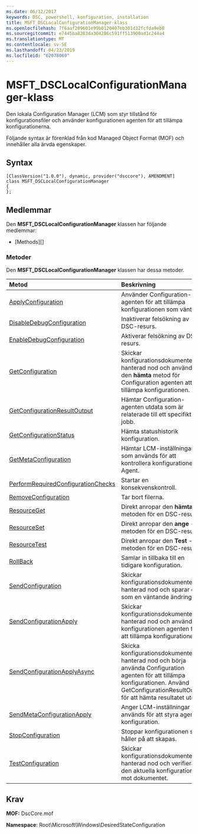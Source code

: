 ```yaml
---
ms.date: 06/12/2017
keywords: DSC, powershell, konfiguration, installation
title: MSFT_DSCLocalConfigurationManager-klass
ms.openlocfilehash: 7f6aaf209601e99b0120407eb301d32fcfda9eb8
ms.sourcegitcommit: e7445ba8203da304286c591ff513900ad1c244a4
ms.translationtype: MT
ms.contentlocale: sv-SE
ms.lasthandoff: 04/23/2019
ms.locfileid: "62078069"
---
```

# <a name="msftdsclocalconfigurationmanager-class"></a>MSFT_DSCLocalConfigurationManager-klass

Den lokala Configuration Manager (LCM) som styr tillstånd för konfigurationsfiler och använder konfigurationen agenten för att tillämpa konfigurationerna.

Följande syntax är förenklad från kod Managed Object Format (MOF) och innehåller alla ärvda egenskaper.

## <a name="syntax"></a>Syntax

```
[ClassVersion("1.0.0"), dynamic, provider("dsccore"), AMENDMENT]
class MSFT_DSCLocalConfigurationManager
{
};
```

## <a name="members"></a>Medlemmar

Den **MSFT_DSCLocalConfigurationManager** klassen har följande medlemmar:

- [Methods][]

### <a name="methods"></a>Metoder

Den **MSFT_DSCLocalConfigurationManager** klassen har dessa metoder.

|Metod |Beskrivning |
|:--- |:---|
| [ApplyConfiguration](msft-dsclocalconfigurationmanager-applyconfiguration.md)| Använder Configuration-agenten för att tillämpa konfigurationen som väntar.|
| [DisableDebugConfiguration](msft-dsclocalconfigurationmanager-disabledebugconfiguration.md)| Inaktiverar felsökning av DSC-resurs.|
| [EnableDebugConfiguration](msft-dsclocalconfigurationmanager-enabledebugconfiguration.md)| Aktiverar felsökning av DSC-resurs.|
| [GetConfiguration](msft-dsclocalconfigurationmanager-getconfiguration.md)| Skickar konfigurationsdokumentet till hanterad nod och använder den **hämta** metod för Configuration agenten att tillämpa konfigurationen.|
| [GetConfigurationResultOutput](msft-dsclocalconfigurationmanager-getconfigurationresultoutput.md)| Hämtar Configuration-agenten utdata som är relaterade till ett specifikt jobb.|
| [GetConfigurationStatus](msft-dsclocalconfigurationmanager-getconfigurationstatus.md)| Hämta statushistorik konfiguration.|
| [GetMetaConfiguration](msft-dsclocalconfigurationmanager-getmetaconfiguration.md)| Hämtar LCM-inställningar som används för att kontrollera konfigurationen Agent.|
| [PerformRequiredConfigurationChecks](msft-dsclocalconfigurationmanager-performrequiredconfigurationchecks.md)| Startar en konsekvenskontroll.|
| [RemoveConfiguration](msft-dsclocalconfigurationmanager-removeconfiguration.md)| Tar bort filerna.|
| [ResourceGet](msft-dsclocalconfigurationmanager-resourceget.md)| Direkt anropar den **hämta** -metoden för en DSC-resurs.|
| [ResourceSet](msft-dsclocalconfigurationmanager-resourceset.md)| Direkt anropar den **ange** -metoden för en DSC-resurs.|
| [ResourceTest](msft-dsclocalconfigurationmanager-resourcetest.md)| Direkt anropar den **Test** -metoden för en DSC-resurs.|
| [RollBack](msft-dsclocalconfigurationmanager-rollback.md)| Samlar in tillbaka till en tidigare konfiguration.|
| [SendConfiguration](msft-dsclocalconfigurationmanager-sendconfiguration.md)| Skickar konfigurationsdokumentet till hanterad nod och sparar den som en väntande ändring.|
| [SendConfigurationApply](msft-dsclocalconfigurationmanager-sendconfigurationapply.md)| Skickar konfigurationsdokumentet till hanterad nod och använder konfigurationen agenten för att tillämpa konfigurationen.|
| [SendConfigurationApplyAsync](msft-dsclocalconfigurationmanager-sendconfigurationapplyasync.md)| Skicka konfigurationsdokumentet till hanterad nod och börja använda Configuration agenten för att tillämpa konfigurationen. Använd GetConfigurationResultOutput för att hämta resultatet utdata.|
| [SendMetaConfigurationApply](msft-dsclocalconfigurationmanager-sendmetaconfigurationapply.md)| Anger LCM-inställningar som används för att styra agenten konfiguration.|
| [StopConfiguration](msft-dsclocalconfigurationmanager-stopconfiguration.md)| Stoppar konfigurationen som håller på att skapas.|
| [TestConfiguration](msft-dsclocalconfigurationmanager-testconfiguration.md)| Skickar konfigurationsdokumentet till hanterad nod och verifierar den aktuella konfigurationen mot dokumentet.|

## <a name="requirements"></a>Krav

**MOF:** DscCore.mof

**Namespace**: Root\Microsoft\Windows\DesiredStateConfiguration